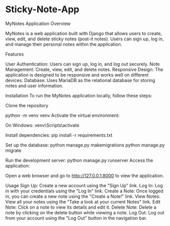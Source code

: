 # Sticky-Note-App
 
MyNotes Application
Overview

MyNotes is a web application built with Django that allows users to create, view, edit, and delete sticky notes (post-it notes). Users can sign up, log in, and manage their personal notes within the application.

Features

User Authentication: Users can sign up, log in, and log out securely.
Note Management: Create, view, edit, and delete notes.
Responsive Design: The application is designed to be responsive and works well on different devices.
Database: Uses MariaDB as the relational database for storing notes and user information.


Installation
To run the MyNotes application locally, follow these steps:

Clone the repository

python -m venv venv
Activate the virtual environment:

On Windows:
venv\Scripts\activate

Install dependencies:
pip install -r requirements.txt

Set up the database:
python manage.py makemigrations
python manage.py migrate

Run the development server:
python manage.py runserver
Access the application:

Open a web browser and go to http://127.0.0.1:8000 to view the application.


Usage
Sign Up: Create a new account using the "Sign Up" link.
Log In: Log in with your credentials using the "Log In" link.
Create a Note: Once logged in, you can create a new note using the "Create a Note!" link.
View Notes: View all your notes using the "Take a look at your current Notes" link.
Edit Note: Click on a note to view its details and edit it.
Delete Note: Delete a note by clicking on the delete button while viewing a note.
Log Out: Log out from your account using the "Log Out" button in the navigation bar.

